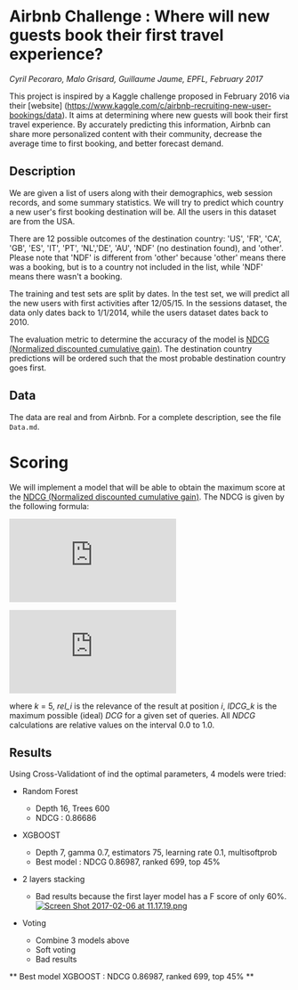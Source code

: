 # Airbnb Challenge : Where will new guests book their first travel experience?

*Cyril Pecoraro, Malo Grisard, Guillaume Jaume, EPFL, February 2017*



This project is inspired by a Kaggle challenge proposed in February 2016 via their [website] (https://www.kaggle.com/c/airbnb-recruiting-new-user-bookings/data).
It aims at determining where new guests will book their first travel experience.
By accurately predicting this information, Airbnb can share more personalized content with their community, decrease the average time to first booking, and better forecast demand.


## Description

We are given a list of users along with their demographics, web session records, and some summary statistics. We will try to predict which country a new user's first booking destination will be. All the users in this dataset are from the USA.

There are 12 possible outcomes of the destination country: 'US', 'FR', 'CA', 'GB', 'ES', 'IT', 'PT', 'NL','DE', 'AU', 'NDF' (no destination found), and 'other'. Please note that 'NDF' is different from 'other' because 'other' means there was a booking, but is to a country not included in the list, while 'NDF' means there wasn't a booking.

The training and test sets are split by dates. In the test set, we will predict all the new users with first activities after 12/05/15. In the sessions dataset, the data only dates back to 1/1/2014, while the users dataset dates back to 2010.

The evaluation metric to determine the accuracy of the model is  [NDCG (Normalized discounted cumulative gain)](https://www.kaggle.com/wiki/NormalizedDiscountedCumulativeGain). The destination country predictions will be ordered such that the most probable destination country goes first.


## Data
The data are real and from Airbnb. For a complete description, see the file `Data.md`.

# Scoring
We will implement a model that will be able to obtain the maximum score at the  [NDCG (Normalized discounted cumulative gain)](https://www.kaggle.com/wiki/NormalizedDiscountedCumulativeGain). The NDCG is given by the following formula:

![equation](http://latex.codecogs.com/gif.latex?DCG_k%3D%5Csum_%7Bi%3D1%7D%5Ek%5Cfrac%7B2%5E%7Brel_i%7D-1%7D%7B%5Clog_2%7B%5Cleft%28i+1%5Cright%29%7D%7D)

![equation](http://latex.codecogs.com/gif.latex?nDCG_k%3D%5Cfrac%7BDCG_k%7D%7BIDCG_k%7D)

where *k* = 5, *rel_i* is the relevance of the result at position  *i*, *IDCG_k* is the maximum possible (ideal) *DCG* for a given set of queries. All *NDCG* calculations are relative values on the interval 0.0 to 1.0.


## Results

Using Cross-Validationt of ind the optimal parameters, 4 models were tried:
- Random Forest
  - Depth 16, Trees 600
  - NDCG : 0.86686
  
- XGBOOST
  - Depth 7, gamma 0.7, estimators 75, learning rate 0.1, multisoftprob
  - Best model : NDCG 0.86987, ranked 699, top 45%
  
- 2 layers stacking
  - Bad results because the first layer model has a F score of only 60%.
[![Screen Shot 2017-02-06 at 11.17.19.png](https://s27.postimg.org/j1iec25mr/Screen_Shot_2017_02_06_at_11_17_19.png)](https://postimg.org/image/wv6r13y7z/)
  
- Voting
  - Combine 3 models above
  - Soft voting
  - Bad results



** Best model XGBOOST : NDCG 0.86987, ranked 699, top 45% **
